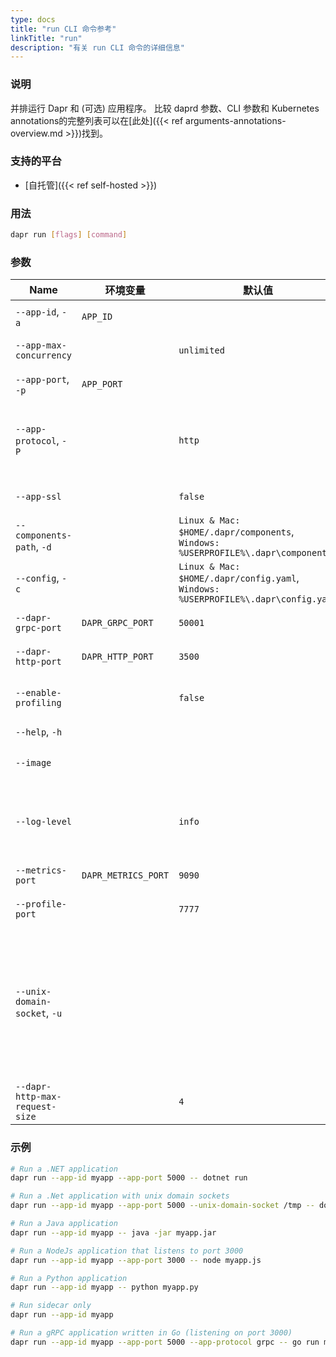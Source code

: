 ```yaml
---
type: docs
title: "run CLI 命令参考"
linkTitle: "run"
description: "有关 run CLI 命令的详细信息"
---
```


### 说明

并排运行 Dapr 和 (可选) 应用程序。 比较 daprd 参数、CLI 参数和 Kubernetes annotations的完整列表可以在[此处]({{< ref arguments-annotations-overview.md >}})找到。

### 支持的平台

- [自托管]({{< ref self-hosted >}})

### 用法

```bash
dapr run [flags] [command]
```

### 参数

| Name                           | 环境变量                | 默认值                                                                                      | 说明                                                                                           |
| ------------------------------ | ------------------- | ---------------------------------------------------------------------------------------- | -------------------------------------------------------------------------------------------- |
| `--app-id`, `-a`               | `APP_ID`            |                                                                                          | 用于服务发现的应用程序 Id                                                                               |
| `--app-max-concurrency`        |                     | `unlimited`                                                                              | 应用程序的并发级别，默认为无限制                                                                             |
| `--app-port`, `-p`             | `APP_PORT`          |                                                                                          | 应用程序正在侦听的端口                                                                                  |
| `--app-protocol`, `-P`         |                     | `http`                                                                                   | 协议（gRPC 或 HTTP） Dapr 用于与应用程序通信。 有效值为: `http` 或 `grpc`                                        |
| `--app-ssl`                    |                     | `false`                                                                                  | 当 Dapr 调用应用程序时启用 https                                                                       |
| `--components-path`, `-d`      |                     | `Linux & Mac: $HOME/.dapr/components`, `Windows: %USERPROFILE%\.dapr\components`   | Components 目录的路径                                                                             |
| `--config`, `-c`               |                     | `Linux & Mac: $HOME/.dapr/config.yaml`, `Windows: %USERPROFILE%\.dapr\config.yaml` | Dapr 配置文件                                                                                    |
| `--dapr-grpc-port`             | `DAPR_GRPC_PORT`    | `50001`                                                                                  | Dapr 要监听的 gRPC 端口                                                                            |
| `--dapr-http-port`             | `DAPR_HTTP_PORT`    | `3500`                                                                                   | Dapr 要监听的 HTTP 端口                                                                            |
| `--enable-profiling`           |                     | `false`                                                                                  | 通过 HTTP 端点启用 `pproft` 性能检测                                                                   |
| `--help`, `-h`                 |                     |                                                                                          | 显示此帮助消息                                                                                      |
| `--image`                      |                     |                                                                                          | 要在中生成代码的 image。 输入为： `repository/image`                                                      |
| `--log-level`                  |                     | `info`                                                                                   | 日志详细程度。 有效值因为其中之一: `debug`, `info`, `warn`, `error`, `fatal`, or `panic`                     |
| `--metrics-port`               | `DAPR_METRICS_PORT` | `9090`                                                                                   | Dapr 将 metrics 信息发送到的端口                                                                      |
| `--profile-port`               |                     | `7777`                                                                                   | 要侦听的性能检测服务的端口                                                                                |
| `--unix-domain-socket`, `-u`   |                     |                                                                                          | Unix 域套接字目录挂载的路径。 如果指定，与Dapr sidecar 的通信使用unix域套接字，与使用TCP端口相比，延迟更低，吞吐量更大。 在 Windows 操作系统上不可用 |
| `--dapr-http-max-request-size` |                     | `4`                                                                                      | 请求正文的最大尺寸，单位为MB。                                                                             |

### 示例

```bash
# Run a .NET application
dapr run --app-id myapp --app-port 5000 -- dotnet run

# Run a .Net application with unix domain sockets
dapr run --app-id myapp --app-port 5000 --unix-domain-socket /tmp -- dotnet run

# Run a Java application
dapr run --app-id myapp -- java -jar myapp.jar

# Run a NodeJs application that listens to port 3000
dapr run --app-id myapp --app-port 3000 -- node myapp.js

# Run a Python application
dapr run --app-id myapp -- python myapp.py

# Run sidecar only
dapr run --app-id myapp

# Run a gRPC application written in Go (listening on port 3000)
dapr run --app-id myapp --app-port 5000 --app-protocol grpc -- go run main.go
```
